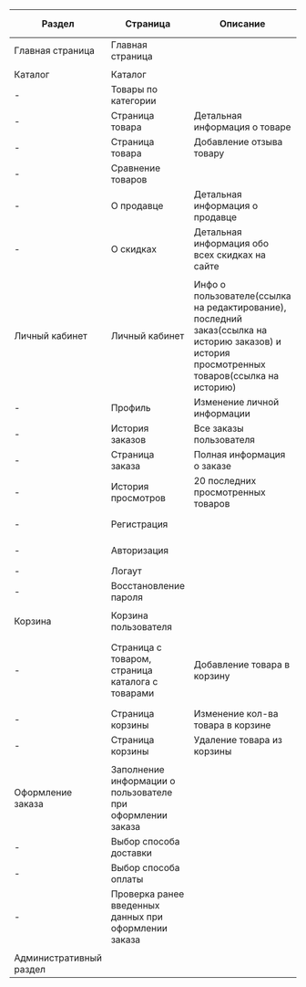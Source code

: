 | Раздел                  | Страница                                                   | Описание                                                                                                                                     | HTTP-метод | URL                                   | Комментарий                                    |
|-------------------------|------------------------------------------------------------|----------------------------------------------------------------------------------------------------------------------------------------------|------------|---------------------------------------|------------------------------------------------|
| Главная страница        | Главная страница                                           |                                                                                                                                              | GET        | /                                     |                                                |
|                         |                                                            |                                                                                                                                              |            |                                       |                                                |
| Каталог                 | Каталог                                                    |                                                                                                                                              | GET        | /catalog/                             |                                                |
| -                       | Товары по категории                                        |                                                                                                                                              | GET        | /catalog/`<slug>`/`<pk>`/             |                                                |
| -                       | Страница товара                                            | Детальная информация о товаре                                                                                                                | GET        | /product/`<slug>`/`<pk>` /            |                                                |
| -                       | Страница товара                                            | Добавление отзыва товару                                                                                                                     | POST       | /product/`<slug>`/`<pk>`/reviews/add/ |                                                |
| -                       | Сравнение товаров                                          |                                                                                                                                              | GET        | /product/compare/                     |                                                |
| -                       | О продавце                                                 | Детальная информация о продавце                                                                                                              | GET        | /catalog/shop/`<slug>`/`<pk>`/        |                                                |
| -                       | О скидках                                                  | Детальная информация обо всех скидках на сайте                                                                                               | GET        | /catalog/discounts/                   |                                                |
|                         |                                                            |                                                                                                                                              |            |                                       |                                                |
| Личный кабинет          | Личный кабинет                                             | Инфо о пользователе(ссылка на редактирование), последний заказ(ссылка на историю заказов) и история просмотренных товаров(ссылка на историю) | GET        | /my/account/                          |                                                |
| -                       | Профиль                                                    | Изменение личной информации                                                                                                                  | GET->POST  | /my/profile/                          |                                                |
| -                       | История заказов                                            | Все заказы пользователя                                                                                                                      | GET        | /my/order_list/                       |                                                |
| -                       | Страница заказа                                            | Полная информация о заказе                                                                                                                   | GET        | /my/order/`<user>`/`<pk>`/            |                                                |
| -                       | История просмотров                                         | 20 последних просмотренных товаров                                                                                                           | GET        | /my/history/                          |                                                |
| -                       | Регистрация                                                |                                                                                                                                              | GET->POST  | /my/resister/                         |                                                |
| -                       | Авторизация                                                |                                                                                                                                              | GET->POST  | /my/login/                            |                                                |
| -                       | Логаут                                                     |                                                                                                                                              | GET        | /my/logout/                           |                                                |
| -                       | Восстановление пароля                                      |                                                                                                                                              | GET->POST  | /my/reset_password/                   |                                                |
|                         |                                                            |                                                                                                                                              |            |                                       |                                                |
| Корзина                 | Корзина пользователя                                       |                                                                                                                                              | GET        | /cart/                                |                                                |
| -                       | Страница с товаром, страница каталога с товарами           | Добавление товара в корзину                                                                                                                  | GET        | /cart/add/`<pk>`/                     | Без возможности поменять кол-во(кнопка купить) |
| -                       | Страница корзины                                           | Изменение кол-ва товара в корзине                                                                                                            | POST       | /cart/add/`<pk>`/                     |                                                |
| -                       | Страница корзины                                           | Удаление товара из корзины                                                                                                                   | GET        | /cart/delete/`<pk>`/                  |                                                |
|                         |                                                            |                                                                                                                                              |            |                                       |                                                |
| Оформление заказа       | Заполнение информации о пользователе при оформлении заказа |                                                                                                                                              | GET->POST  | /order/create/                        |                                                |
| -                       | Выбор способа доставки                                     |                                                                                                                                              | GET->POST  | /order/delivery/                      |                                                |
| -                       | Выбор способа оплаты                                       |                                                                                                                                              | GET->POST  | /order/payment/                       |                                                |
| -                       | Проверка ранее введенных данных при оформлении заказа      |                                                                                                                                              | GET->POST  | /order/checkout/                      |                                                |
|                         |                                                            |                                                                                                                                              |            |                                       |                                                |
| Административный раздел |                                                            |                                                                                                                                              |            |                                       |                                                |
